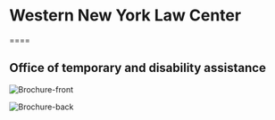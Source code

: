 # Western New York Law Center
====

## Office of temporary and disability assistance


![Brochure-front](https://raw.github.com/adilansari/otda/master/Phase%204/copy-otda_front.png)

![Brochure-back](https://raw.github.com/adilansari/otda/master/Phase%204/copy-otda_back.png)
